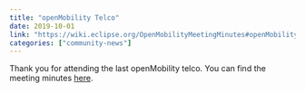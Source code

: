 ```yaml
---
title: "openMobility Telco"
date: 2019-10-01
link: "https://wiki.eclipse.org/OpenMobilityMeetingMinutes#openMobility_Telco_.28Oct.2C_1_2019.29"
categories: ["community-news"]
---
```

Thank you for attending the last openMobility telco. You can find the meeting minutes [here](https://wiki.eclipse.org/OpenMobilityMeetingMinutes#openMobility_Telco_.28Oct.2C_1_2019.29).



